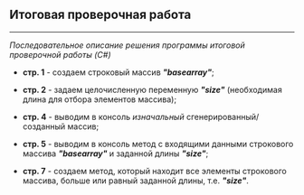 ## **Итоговая проверочная работа**
___

*Последовательное описание решения программы итоговой проверочной работы (C#)*

- **стр. 1** - создаем строковый массив ***"basearray"***;

- **стр. 2** - задаем целочисленную переменную ***"size"*** (необходимая длина для отбора элементов массива);

- **стр. 4** - выводим в консоль *изначальный* сгенерированный/созданный массив;

- **стр. 5** - выводим в консоль метод с входящими данными строкового массива ***"basearray"*** и заданной длины ***"size"***;

- **стр. 7** - создаем метод, который находит все элементы строкового массива, больше или равный заданной длины, т.е. ***"size"***.